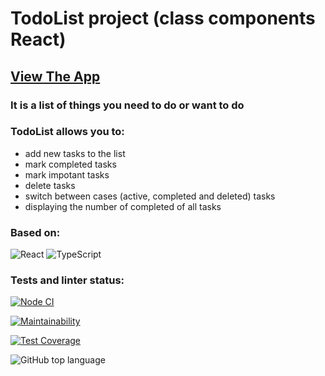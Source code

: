 # TodoList project (class components React)

## [View The App](https://denisloza.github.io/TodoList_buildOnClassComponents/)

### It is a list of things you need to do or want to do
### TodoList allows you to:

 - add new tasks to the list
 - mark completed tasks
 - mark impotant tasks
 - delete tasks
 - switch between cases (active, completed and deleted) tasks
 - displaying the number of completed of all tasks

### Based on:
![React](https://img.shields.io/badge/react-%2320232a.svg?style=for-the-badge&logo=react&logoColor=%2361DAFB)
![TypeScript](https://img.shields.io/badge/typescript-%23007ACC.svg?style=for-the-badge&logo=typescript&logoColor=white)

### Tests and linter status:
[![Node CI](https://github.com/DenisLoza/frontend-project-lvl1/actions/workflows/node.js.yml/badge.svg)](https://github.com/DenisLoza/TodoList_buildOnClassComponents/actions/workflows/node.js.yml)

[![Maintainability](https://api.codeclimate.com/v1/badges/a99a88d28ad37a79dbf6/maintainability)](https://codeclimate.com/github/DenisLoza/TodoList_buildOnClassComponents/maintainability)

[![Test Coverage](https://api.codeclimate.com/v1/badges/a99a88d28ad37a79dbf6/test_coverage)](https://codeclimate.com/github/DenisLoza/TodoList_buildOnClassComponents/test_coverage)

![GitHub top language](https://img.shields.io/github/languages/top/DenisLoza/TodoList_buildOnClassComponents)